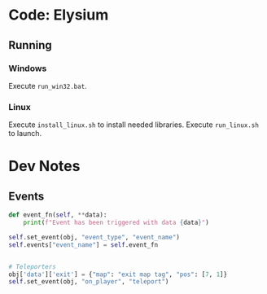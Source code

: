 # Code: Elysium

## Running

### Windows
Execute `run_win32.bat`.

### Linux
Execute `install_linux.sh` to install needed libraries.
Execute `run_linux.sh` to launch.



# Dev Notes

## Events

```py
def event_fn(self, **data):
    print(f"Event has been triggered with data {data}")

self.set_event(obj, "event_type", "event_name")
self.events["event_name"] = self.event_fn


# Teleporters
obj['data']['exit'] = {"map": "exit map tag", "pos": [7, 1]}
self.set_event(obj, "on_player", "teleport")
```